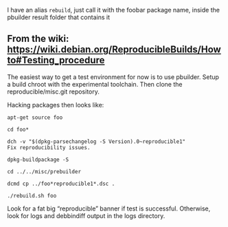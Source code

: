 I have an alias `rebuild`, just call it with the foobar package name, inside the pbuilder result folder that contains it

## From the wiki: https://wiki.debian.org/ReproducibleBuilds/Howto#Testing_procedure

The easiest way to get a test environment for now is to use pbuilder. Setup a build chroot with the experimental toolchain. Then clone the reproducible/misc.git repository.

Hacking packages then looks like:

    apt-get source foo

    cd foo*

    dch -v "$(dpkg-parsechangelog -S Version).0~reproducible1"
    Fix reproducibility issues.

    dpkg-buildpackage -S

    cd ../../misc/prebuilder

    dcmd cp ../foo*reproducible1*.dsc .

    ./rebuild.sh foo 

Look for a fat big “reproducible” banner if test is successful. Otherwise, look for logs and debbindiff output in the logs directory. 

